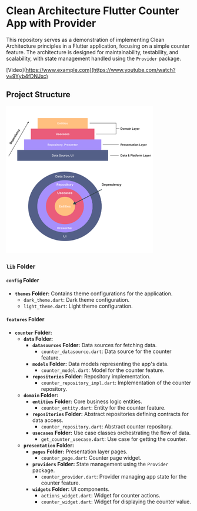 # Clean Architecture Flutter Counter App with Provider

This repository serves as a demonstration of implementing Clean Architecture principles in a Flutter application, focusing on a simple counter feature. The architecture is designed for maintainability, testability, and scalability, with state management handled using the `Provider` package.

[Video](https://www.example.com](https://www.youtube.com/watch?v=9Yyb4fDNJxc)

## Project Structure

<img src="assets/1_KtSvmSz5XOeSTeBWEjUeXg.png" alt="App Screenshot" width="400" height="400">

### `lib` Folder

#### `config` Folder

- **`themes` Folder:** Contains theme configurations for the application.
  - `dark_theme.dart`: Dark theme configuration.
  - `light_theme.dart`: Light theme configuration.

#### `features` Folder

- **`counter` Folder:**
  - **`data` Folder:**
    - **`datasources` Folder:** Data sources for fetching data.
      - `counter_datasource.dart`: Data source for the counter feature.
    - **`models` Folder:** Data models representing the app's data.
      - `counter_model.dart`: Model for the counter feature.
    - **`repositories` Folder:** Repository implementation.
      - `counter_repository_impl.dart`: Implementation of the counter repository.
  - **`domain` Folder:**
    - **`entities` Folder:** Core business logic entities.
      - `counter_entity.dart`: Entity for the counter feature.
    - **`repositories` Folder:** Abstract repositories defining contracts for data access.
      - `counter_repository.dart`: Abstract counter repository.
    - **`usecases` Folder:** Use case classes orchestrating the flow of data.
      - `get_counter_usecase.dart`: Use case for getting the counter.
  - **`presentation` Folder:**
    - **`pages` Folder:** Presentation layer pages.
      - `counter_page.dart`: Counter page widget.
    - **`providers` Folder:** State management using the `Provider` package.
      - `counter_provider.dart`: Provider managing app state for the counter feature.
    - **`widgets` Folder:** UI components.
      - `actions_widget.dart`: Widget for counter actions.
      - `counter_widget.dart`: Widget for displaying the counter value.
